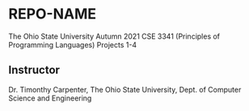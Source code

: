 # REPO-NAME
The Ohio State University Autumn 2021 CSE 3341 (Principles of Programming Languages) Projects 1-4

## Instructor
Dr. Timonthy Carpenter, The Ohio State University, Dept. of Computer Science and Engineering
